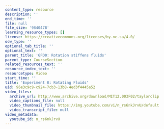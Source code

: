 ```yaml
---
content_type: resource
description: ''
end_time: ''
file: null
file_size: '9840478'
learning_resource_types: []
license: https://creativecommons.org/licenses/by-nc-sa/4.0/
ocw_type: ''
optional_tab_title: ''
optional_text: ''
parent_title: 'GFD0: Rotation stiffens fluids'
parent_type: CourseSection
related_resources_text: ''
resource_index_text: ''
resourcetype: Video
start_time: ''
title: 'Experiment 0: Rotating Fluids'
uid: 96e3c9c9-c924-7cb3-13b8-4ed3f4445a52
video_files:
  archive_url: http://www.archive.org/download/MIT12.003F02/taylorclip.mp4
  video_captions_file: null
  video_thumbnail_file: https://img.youtube.com/vi/n_rs6nkJrvU/default.jpg
  video_transcript_file: null
video_metadata:
  youtube_id: n_rs6nkJrvU
---
```

